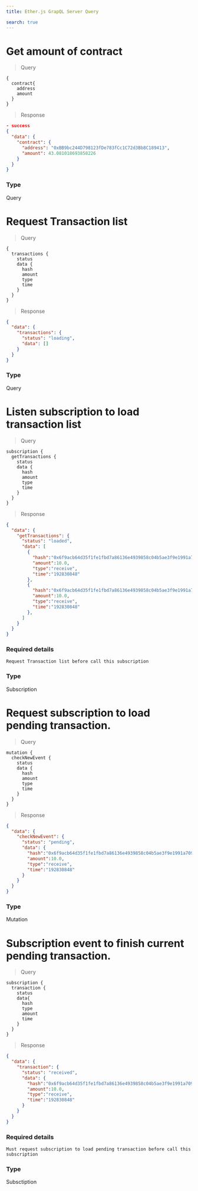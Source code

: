 ```yaml
---
title: Ether.js GrapQL Server Query

search: true
---
```


# Get amount of contract

> Query

```
{
  contract{
    address
    amount
  }
}
```

> Response

```json
- success
{
  "data": {
    "contract": {
      "address": "0xBB9bc244D798123fDe783fCc1C72d3Bb8C189413",
      "amount": 43.081018693858226
    }
  }
}
```

### Type

Query

# Request Transaction list

> Query

```
{
  transactions {
    status
    data {
      hash
      amount
      type
      time
    }
  }
}
```

> Response

```json
{
  "data": {
    "transactions": {
      "status": "loading",
      "data": []
    }
  }
}
```

### Type

Query

# Listen subscription to load transaction list 

> Query

```
subscription {
  getTransactions {
    status
    data {
      hash
      amount
      type
      time
    }
  }
}
```

> Response

```json
{
  "data": {
    "getTransactions": {
      "status": "loaded",
      "data": [
        {
          "hash":"0x6f9acb64d35f1fe1fbd7a86136e4939858c04b5ae3f9e1991a709d3b59efd8d5",
          "amount":10.0,
          "type":"receive",
          "time":"192830848"
        },
        {
          "hash":"0x6f9acb64d35f1fe1fbd7a86136e4939858c04b5ae3f9e1991a709d3b59efd8d5",
          "amount":10.0,
          "type":"receive",
          "time":"192830848"
        },
      ]
    }
  }
}
```

### Required details

`Request Transaction list before call this subscription`

### Type

Subscription

# Request subscription to load pending transaction.

> Query

```
mutation {
  checkNewEvent {
    status
    data {
      hash
      amount
      type
      time
    }
  }
}
```

> Response

```json
{
  "data": {
    "checkNewEvent": {
      "status": "pending",
      "data": {
        "hash":"0x6f9acb64d35f1fe1fbd7a86136e4939858c04b5ae3f9e1991a709d3b59efd8d5",
        "amount":10.0,
        "type":"receive",
        "time":"192830848"
      }
    }
  }
}
```

### Type

Mutation

# Subscription event to finish current pending transaction.

> Query

```
subscription {
  transaction {
    status
    data{
      hash
      type
      amount
      time
    }
  }
}
```

> Response

```json
{
  "data": {
    "transaction": {
      "status": "received",
      "data": {
        "hash":"0x6f9acb64d35f1fe1fbd7a86136e4939858c04b5ae3f9e1991a709d3b59efd8d5",
        "amount":10.0,
        "type":"receive",
        "time":"192830848"
      }
    }
  }
}
```

### Required details

`Must request subscription to load pending transaction before call this subscription`

### Type

Subsctiption